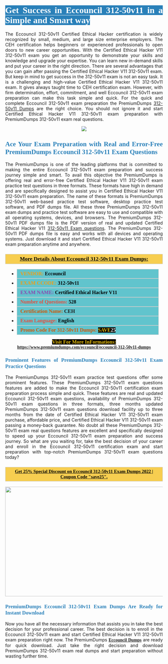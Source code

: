 <h1 style="text-align: justify;"><span style="color:#ffffff;"><span style="font-family:Georgia,serif;"><strong><span style="background-color:#2980b9;">Get Success in Eccouncil 312-50v11 in a Simple and Smart way</span></strong></span></span></h1>

<p style="text-align: justify;">The Eccouncil 312-50v11 Certified Ethical Hacker certification is widely recognized by small, medium, and large size enterprise employers. The CEH certification helps beginners or experienced professionals to open doors to new career opportunities. With the Certified Ethical Hacker V11 312-50v11 exam you get an opportunity to demonstrate your skills and knowledge and upgrade your expertise. You can learn new in-demand skills and put your career in the right direction. There are several advantages that you can gain after passing the Certified Ethical Hacker V11 312-50v11 exam. But keep in mind to get success in the 312-50v11 exam is not an easy task. It is a challenging and high-value Certified Ethical Hacker V11 312-50v11 exam. It gives always taught time to CEH certification exam. However, with firm determination, effort, commitment, and well Eccouncil 312-50v11 exam preparation can make this task simple and quick. For the quick and complete Eccouncil 312-50v11 exam preparation the PremiumDumps <a href="https://www.premiumdumps.com/eccouncil/eccouncil-312-50v11-dumps">312-50v11 Dumps</a> are the right choice. You should not ignore it and start Certified Ethical Hacker V11 312-50v11 exam preparation with PremiumDumps 312-50v11 exam real questions.</p>

<p style="text-align: center;"><img src="https://i.imgur.com/IafrsaO.jpeg" /></p>

<h2 style="text-align: justify;"><span style="color:#2980b9;"><span style="font-family:Georgia,serif;"><strong>Ace Your Exam Preparation with Real and Error-Free PremiumDumps Eccouncil 312-50v11 Exam Questions</strong></span></span></h2>

<p style="text-align: justify;">The PremiumDumps is one of the leading platforms that is committed to making the entire Eccouncil 312-50v11 exam preparation and success journey simple and smart. To avail this objective the PremiumDumps is offering real and error-free Certified Ethical Hacker V11 312-50v11 exam practice test questions in three formats. These formats have high in demand and are specifically designed to assist you in Certified Ethical Hacker V11 312-50v11 exam preparation. The name of these formats is PremiumDumps 312-50v11 web-based practice test software, desktop practice test software, and PDF dumps file. All these three PremiumDumps 312-50v11 exam dumps and practice test software are easy to use and compatible with all operating systems, devices, and browsers. The PremiumDumps 312-50v11 PDF dumps file is the PDF version of real and updated Certified Ethical Hacker V11 <a href="https://www.premiumdumps.com/eccouncil/eccouncil-312-50v11-dumps">312-50v11 Exam questions</a>. The PremiumDumps 312-50v11 PDF dumps file is easy and works with all devices and operating systems. Just download it and start Certified Ethical Hacker V11 312-50v11 exam preparation anytime and anywhere.</p>

<h3 style="background: #f7ce50; border: 1px solid rgb(204, 204, 204); padding: 5px 10px; text-align: center;"><span style="font-family:Georgia,serif;"><u><u><span style="color:#000000;"><span style="font-size:11pt"><span style="line-height:normal"><b><span style="font-size:13.0pt"><span cambria="">More Details About Eccouncil 312-50v11 Exam Dumps:</span></span></b></span></span></span></u></u></span></h3>

<ul>
	<li style="margin:0cm 10pt">
	<div style="background:#61c4cd; border: 1px solid rgb(204, 204, 204); padding: 5px 10px; text-align: justify;"><span style="font-family:Georgia,serif;"><span style="font-size:11pt"><span style="line-height:normal"><b><span style="font-size:12.0pt"><span new="" roman="" times=""><span style="color:#f39c12;">VENDOR:</span> <span style="color:#000000;">Eccouncil</span></span></span></b></span></span></span></div>
	</li>
	<li style="margin:0cm 10pt">
	<div style="background: #61c4cd; border: 1px solid rgb(204, 204, 204); padding: 5px 10px; text-align: justify;"><span style="font-family:Georgia,serif;"><span style="font-size:11pt"><span style="line-height:normal"><b><span style="font-size:12.0pt"><span new="" roman="" times=""><span style="color:#f39c12;">EXAM CCODE:</span> <span style="color:#000000;">312-50v11</span></span></span></b></span></span></span></div>
	</li>
	<li style="margin:0cm 10pt">
	<div style="background: #61c4cd; border: 1px solid rgb(204, 204, 204); padding: 5px 10px; text-align: justify;"><span style="font-family:Georgia,serif;"><span style="font-size:11pt"><span style="line-height:normal"><b><span style="font-size:12.0pt"><span new="" roman="" times=""><span style="color:#8e44ad;">EXAM NAME:</span> <span style="color:#000000;">Certified Ethical Hacker V11</span></span></span></b></span></span></span></div>
	</li>
	<li style="margin:0cm 10pt">
	<div style="background: #61c4cd; border: 1px solid rgb(204, 204, 204); padding: 5px 10px;"><span style="font-family:Georgia,serif;"><span style="font-size:11pt"><span style="line-height:normal"><b><span style="font-size:12.0pt"><span new="" roman="" times=""><span style="color:#e74c3c;">Number of Questions:</span><span style="color:#000000;"><span style="color:#f1c40f;"> </span>528</span></span></span></b></span></span></span></div>
	</li>
	<li style="margin:0cm 10pt">
	<div style="background: #61c4cd; border: 1px solid rgb(204, 204, 204); padding: 5px 10px; text-align: justify;"><span style="font-family:Georgia,serif;"><span style="font-size:11pt"><span style="line-height:normal"><b><span style="font-size:12.0pt"><span new="" roman="" times=""><span style="color:#d35400;">Certification Name:</span> CEH</span></span></b></span></span></span></div>
	</li>
	<li style="margin:0cm 10pt">
	<div style="background: #61c4cd; border: 1px solid rgb(204, 204, 204); padding: 5px 10px; text-align: justify;"><span style="font-family:Georgia,serif;"><span style="font-size:11pt"><span style="line-height:normal"><b><span style="font-size:12.0pt"><span new="" roman="" times=""><span style="color:#e74c3c;">Exam Language:</span> <span style="color:#000000;">English</span></span></span></b></span></span></span></div>
	</li>
	<li style="margin:0cm 10pt">
	<div style="background: #61c4cd; border: 1px solid rgb(204, 204, 204); padding: 5px 10px;"><span style="font-family:Georgia,serif;"><span style="font-size:11pt"><span style="line-height:normal"><b><span style="font-size:12.0pt"><span new="" roman="" times=""><span style="color:#d35400;">Promo Code For 312-50v11 Dumps:</span><span style="color:#f1c40f;"> <span style="background-color:#000000;">SAVE</span></span><span style="color:#ffffff;"><span style="background-color:#000000;">25</span></span></span></span></b></span></span></span></div>
	</li>
</ul>

<p style="text-align: center;"><span style="font-family:Georgia,serif;"><strong><span style="font-size:16px;"><span style="color:#f1c40f;"><span style="background-color:#000000;">Visit For More InFormations:</span></span></span> <a href="https://www.premiumdumps.com/eccouncil/eccouncil-312-50v11-dumps">https://www.premiumdumps.com/eccouncil/eccouncil-312-50v11-dumps</a></strong></span></p>

<h3 style="text-align: justify;"><span style="color:#2980b9;"><span style="font-family:Georgia,serif;"><strong><strong><strong>Prominent Features of PremiumDumps Eccouncil 312-50v11 Exam Practice Questions</strong></strong></strong></span></span></h3>

<p style="text-align: justify;">The PremiumDumps 312-50v11 exam practice test questions offer some prominent features. These PremiumDumps 312-50v11 exam questions features are added to make the Eccouncil 312-50v11 certification exam preparation process simple and quick. These features are real and updated Eccouncil 312-50v11 exam questions, availability of PremiumDumps 312-50v11 exam questions in three formats, three months updated PremiumDumps 312-50v11 exam questions download facility up to three months from the date of Certified Ethical Hacker V11 312-50v11 exam purchase, affordable price, and Certified Ethical Hacker V11 312-50v11 exam passing a money-back guarantee. No doubt all these PremiumDumps 312-50v11 exam real questions features are excellent and specifically designed to speed up your Eccouncil 312-50v11 exam preparation and success journey. So what are you waiting for, take the best decision of your career and enroll in the Eccouncil 312-50v11 certification exam and start preparation with top-notch PremiumDumps 312-50v11 exam questions today?</p>

<h3 style="background: rgb(247, 206, 80); border: 1px solid rgb(204, 204, 204); padding: 5px 10px; text-align: center;"><span style="font-family:Georgia,serif;"><u><span style="color:#000000;"><span style="font-size:11pt;"><span style="line-height:normal;"><b><span cambria="">Get 25% Special Discount on Eccouncil 312-50v11 Exam Dumps 2022 | Coupon Code "save25".</span></b></span></span></span></u></span></h3>

<p style="text-align: center;"><strong><strong><a href="https://www.premiumdumps.com/eccouncil/eccouncil-312-50v11-dumps"><img alt="" src="https://i.imgur.com/F18GQwv.jpeg" style="width: 700px; height: 350px;" /></a></strong></strong></p>

<h3 style="text-align: justify;"><strong><span style="color:#2980b9;"><span style="font-family:Georgia,serif;"><strong><strong><strong>PremiumDumps Eccouncil 312-50v11 Exam Dumps Are Ready for Instant Download</strong></strong></strong></span></span></strong></h3>

<p style="text-align: justify;">Now you have all the necessary information that assists you in take the best decision for your professional career. The best decision is to enroll in the Eccouncil 312-50v11 exam and start Certified Ethical Hacker V11 312-50v11 exam preparation right now. The PremiumDumps <span style="font-family:Georgia,serif;"><strong><a href="https://www.premiumdumps.com/eccouncil-exam-dumps">Eccouncil Dumps</a></strong></span> are ready for quick download. Just take the right decision and download PremiumDumps 312-50v11 exam real dumps and start preparation without wasting further time.</p>
